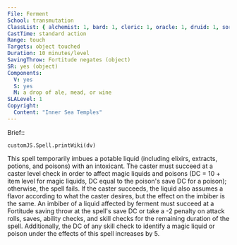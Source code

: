 ```yaml
---
File: Ferment
School: transmutation
ClassList: { alchemist: 1, bard: 1, cleric: 1, oracle: 1, druid: 1, sorcerer: 1, wizard: 1, witch: 1 }
CastTime: standard action
Range: touch
Targets: object touched
Duration: 10 minutes/level
SavingThrow: Fortitude negates (object)
SR: yes (object)
Components:
  V: yes
  S: yes
  M: a drop of ale, mead, or wine
SLALevel: 1
Copyright:
  Content: "Inner Sea Temples"
---
```

Brief:: 

```dataviewjs
customJS.Spell.printWiki(dv)
```

This spell temporarily imbues a potable liquid (including elixirs, extracts, potions, and poisons) with an intoxicant. The caster must succeed at a caster level check in order to affect magic liquids and poisons (DC = 10 + item level for magic liquids, DC equal to the poison's save DC for a poison); otherwise, the spell fails. If the caster succeeds, the liquid also assumes a flavor according to what the caster desires,  but the effect on the imbiber is the same. An imbiber of a liquid affected by ferment must succeed at a Fortitude saving throw at the spell's save DC or take a -2 penalty on attack rolls, saves, ability checks, and skill checks for the remaining duration of the spell. Additionally, the DC of any skill check to identify a magic liquid or poison under the effects of this spell increases by 5.
